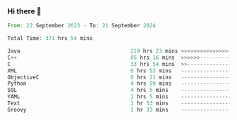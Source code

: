 ### Hi there 👋

<!--
**luoxuanzao/luoxuanzao** is a ✨ _special_ ✨ repository because its `README.md` (this file) appears on your GitHub profile.

Here are some ideas to get you started:

- 🔭 I’m currently working on ...
- 🌱 I’m currently learning ...
- 👯 I’m looking to collaborate on ...
- 🤔 I’m looking for help with ...
- 💬 Ask me about ...
- 📫 How to reach me: ...
- 😄 Pronouns: ...
- ⚡ Fun fact: ...
-->

<!--START_SECTION:waka-->

```rust
From: 22 September 2023 - To: 21 September 2024

Total Time: 371 hrs 54 mins

Java                                   219 hrs 23 mins >>>>>>>>>>>>>>>----------   58.97 %
C++                                    85 hrs 16 mins  >>>>>>-------------------   22.92 %
C                                      33 hrs 54 mins  >>-----------------------   09.11 %
XML                                    6 hrs 53 mins   -------------------------   01.85 %
ObjectiveC                             6 hrs 21 mins   -------------------------   01.71 %
Python                                 4 hrs 59 mins   -------------------------   01.34 %
SQL                                    4 hrs 5 mins    -------------------------   01.10 %
YAML                                   2 hrs 5 mins    -------------------------   00.56 %
Text                                   1 hr 53 mins    -------------------------   00.51 %
Groovy                                 1 hr 33 mins    -------------------------   00.42 %
```

<!--END_SECTION:waka-->